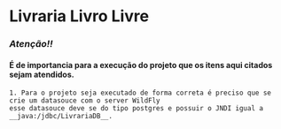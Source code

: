 # Livraria Livro Livre  
### _Atenção!!_  
#### É de importancia para a execução do projeto que os itens aqui citados sejam atendidos.  

	1. Para o projeto seja executado de forma correta é preciso que se crie um datasouce com o server WildFly  
	esse datasouce deve se do tipo postgres e possuir o JNDI igual a __java:/jdbc/LivrariaDB__.
